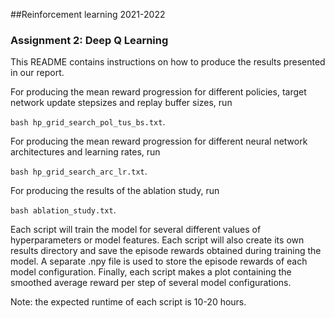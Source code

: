 ##Reinforcement learning 2021-2022
### Assignment 2: Deep Q Learning

This README contains instructions on how to produce the results presented in our report.

For producing the mean reward progression for different policies, target network update stepsizes and replay buffer sizes, run 

`bash hp_grid_search_pol_tus_bs.txt`.

For producing the mean reward progression for different neural network architectures and learning rates, run

`bash hp_grid_search_arc_lr.txt`.

For producing the results of the ablation study, run

`bash ablation_study.txt`.

Each script will train the model for several different values of hyperparameters or model features. 
Each script will also create its own results directory and save the episode rewards obtained during training the model.
A separate .npy file is used to store the episode rewards of each model configuration. 
Finally, each script makes a plot containing the smoothed average reward per step of several model configurations.

Note: the expected runtime of each script is 10-20 hours.
